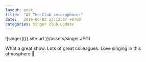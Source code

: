 ```yaml
---
layout: post
title:  "At The Club :microphone:"
date:   2016-06-02 23:12:07 +0700
categories: singer club update
---
```

![singer]({{ site.url }}/assets/singer.JPG)

What a great show.  Lots of great colleagues.  Love singing in this atmosphere :microphone:
